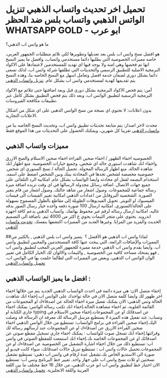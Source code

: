 # تحميل اخر تحديث واتساب الذهبي تنزيل الواتس الذهبي واتساب بلس ضد الحظر WHATSAPP GOLD - ابو عرب

ما هو واتس اب الذهبي؟

هو افضل نسخ واتس اب بلس بعد تعديلها وتطويرها لكي تلائم متطلبات الجمهور العربي، خاصه مميزات الخصوصية التي يطلبها دائما مستخدمي واتساب، وافضل ما يميز النسخ انها تم فحصها وهي امنة ولا يوجد فيها اي تهديد للمستخدمين لاعتمادها على الاكواد البرمجية الاصلية للتطبيق الرسمي والتحديثات التي تطلقها شركة واتس اب، لذلك نسعى دائما بشكل دوري لضمان خدمة افضل وتعامل اسهل مع النسخ الخاصه بنا، وهذه النسخ يتم تقديمها كهدية لمستخدمي واتس اب بشكل عام. [تنزيل واتساب الذهبي]([(https://www.manbijsyr.de/2023/06/whatsapp-Gold.html?m=1)) 

آمن: يتم فحص الاكواد البرمجية بشكل دوري قبل وبعد اضافتها حتى تتلائم مع الاكواد البرمجية الرسمية لتطبيق الواتس اب، وبعد ذلك يتم فحص التطبيق بشكل كامل عبر تطبيقات مكافحة الفيروسات.

بدون اعلانات: لا تحتوي اي نسخة من نسخ الواتس الذهبي على اي شكل من اشكال الاعلانات التجارية.

محدث لاخر اصدار: يتم متابعة تحديثات تطبيق واتس اب، وتحديث النسخ الخاصه بنا من [واتساب الذهبي](
https://www.manbijsyr.de/2023/06/whatsapp-Gold.html?m=1) تقريبا كل شهرين، ويمكنك الحصول على التحديثات من هذا الموقع فقط.


## مميزات واتساب الذهبي
الخصوصية اخفاء الظهور / اخفاء صحين القراءة اخفاء صحين الاستلام والصح الازرق واخفاء انك شاهدت استوري حاله اي شخص، وجميع خيارات الخصوصية.
منع اظهار انك شاهدة الحالة.
منع اظهار الرسالة المحولة.
تحميل الحالة / نسخ الستوري اي شخص.
خصوصية مخصصة لشخص تجدها في المحادثة بينك وبين الشخص اضغط على اسمه.
استخدام البصمه لقفل اي محادثه وايضا الواتساب بشكل عام.
امكانية الرد التلقائي على جميع جهات الاتصال. 
اضافة رسائل مجدولة لارسالها في اي وقت تريده
اضافة ميزة رسالة جماعية للمجموعات.
وصول اشعار من شاهد حالتك.
وصول اشعار من قام بتغير الصورة. الشخصية البروفايل من اعدادات الذهبي
امكانية تغيير الفيسات الى فيسات الفيسبوك او التويتر.
تحويل الفيديوهات الطويلة إلى مقاطع بالطول المسموح بسهولة على الحالة/الستوري.
امكانيه ارسال 100 صورة دفعه واحده خيار رسال الصور بدقه عاليه.
امكانية ارسال رساله لرقم غير محفوظ بهاتفك.
واتساب الذهبي يدعم كافة اجهزة اندرويد.
يحتوي على متجر الثيمات يحوي ع اكثر من 4000 ثيم.
باضافة الى التصميم الحديث والمزيد من المزايا.
وغيرها العديد من المميزات اكتشفها بنفسك.
[تحديث واتساب الذهبي](
https://www.manbijsyr.de/2023/06/whatsapp-Gold.html?m=1)

##لماذا واتس اب الذهبي هو الأفضل ؟ 
يتميز واتس اب بلس الذهبي , بالكثير من المميزات والإضافات الرائعة، التي يبحث عنها كافة المستخدمين والمحبين لتطبيق واتس أب. وأيضا يقدم واتس اب الذهبي خدمة مميزة للجمهور العربي المحب لتطبيق واتس اب , فهو يمنحك مساحة كافية من الخصوصية , والثيمات والالوان لك الخيار الكامل في تغيير الوان الواتس اب الذهبي، وبعض من المميزات التي لطالما حلمت بها في الواتس اب.
[تحميل واتساب الذهبي](
https://www.manbijsyr.de/2023/06/whatsapp-Gold.html?m=1)

## افضل ما يميز الواتساب الذهبي  :
إخفاء متصل الان: هي ميزة دائمة في احدث الواتساب الذهبي الجديد يتم من خلالها اخفاء اخر ظهور لك وايضا كلمة متصل الان في حالة تواجدك على الواتس اب.إخفاء انك شاهدت الحالة وتس الذهبي: الان يمكنك تفعيل ميزة اخفاء الحالة عن اصدقاءك او المجموعات من القائمة العلوية، ثم اخفاء مشاهدة الحالة.إخفاء انك تكتب رسالة الواتس: يمكنك اخفاء جاري الكتابة او typing عن اصدقائك او عن المجموعات.إخفاء صحين الاستلام في وتساب: عند تفعيل هذه الميزة لا يستطيع مرسل الرسالة لك معرفة ان الرسالة قد وصلت اليك.إخفاء صحين القراءة في برامج الواتساب: تستطيع من خلال الواتس الذهبي اخفاء صحين القراءة الازرق عن اصدقاءك او عن المجموعات عند ارسالهم رسالة لك وقرائتها.إخفاء انك تسجل صوت للواتساب : يمكنك اخفاء جاري تسجيل مقطع صوتي عن اصدقائك او عن المجموعات الخاصه بك.إخفاء انك استمعت للمقطع الصوتي في واتس اب: تستطيع ذلك من خلال اخفاء اشارة التشغيل من الخصوصية عن اصدقاءك او عن المجموعات.تحميل حالات واتس اب : تستطيع تنزيل حالات اصدقائك، سواء كانت فيديو او صورة الى الاستديو الخاص بك.تشغيل عدة ارقام في واتس اب ذهبي: تستطيع تشغيل نسختين او ثلاث نسخ واتس اب على جهاز واحد.
تغيير خط البرنامج وتس أب: تستطيع الان اختيار خط لتطبيق واتس اب ابو عرب الذهبي، من خلال 16 خط مختلف ما بين اللغة العربية واللغة الانجليزية.
[تحميل واتساب الذهبي](
https://www.manbijsyr.de/2023/06/whatsapp-Gold.html?m=1)
